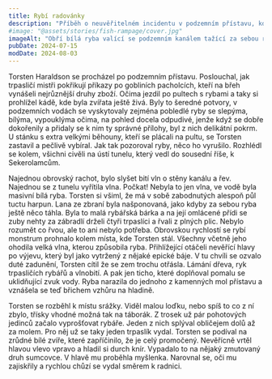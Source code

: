 ```yaml
---
title: Rybí radovánky
description: "Příběh o neuvěřitelném incidentu v podzemním přístavu, kdy obří ryba způsobila chaos a jednomu muži přinesla podnikatelský nápad"
#image: "@assets/stories/fish-rampage/cover.jpg"
imageAlt: "Obří bílá ryba valící se podzemním kanálem tažící za sebou rybářskou loďku"
pubDate: 2024-07-15
modDate: 2024-08-03
---
```

Torsten Haraldson se procházel po podzemním přístavu. Poslouchal, jak trpasličí mistři pokřikují příkazy po gobliních pacholcích, kteří na břeh vynášeli nejrůznější druhy zboží. Očima jezdil po pultech s rybami a taky si prohlížel kádě, kde byla zvířata ještě živá. Byly to šeredné potvory, v podzemních vodách se vyskytovaly zejména pobledlé ryby se slepýma, bílýma, vypouklýma očima, na pohled docela odpudivé, jenže když se dobře dokořenily a přidaly se k nim ty správné přílohy, byl z nich delikátní pokrm. U stánku s extra velkými běhouny, kteří se plácali na pultu, se Torsten zastavil a pečlivě vybíral. Jak tak pozoroval ryby, něco ho vyrušilo. Rozhlédl se kolem, všichni civěli na ústí tunelu, který vedl do sousední říše, k Sekerolamcům.

Najednou obrovský rachot, bylo slyšet bití vln o stěny kanálu a řev. Najednou se z tunelu vyřítila vlna. Počkat! Nebyla to jen vlna, ve vodě byla masivní bílá ryba. Torsten si všiml, že má v sobě zabodnutých alespoň půl tuctu harpun. Lana ze zbraní byla našponovaná, jako kdyby za sebou ryba ještě něco táhla. Byla to malá rybářská bárka a na její omlácené přídi se zuby nehty za zábradlí drželi čtyři trpaslíci a řvali z plných plic. Nebylo rozumět co řvou, ale to ani nebylo potřeba. Obrovskou rychlostí se rybí monstrum prohnalo kolem místa, kde Torsten stál. Všechny včetně jeho ohodila velká vlna, kterou způsobila ryba. Přihlížející otáčeli nevěřící hlavy po výjevu, který byl jako vytržený z nějaké epické báje. V tu chvíli se ozvalo duté zadunění, Torsten cítil že se zem trochu otřásla. Lámání dřeva, ryk trpasličích rybářů a vlnobití. A pak jen ticho, které doplňoval pomalu se uklidňující zvuk vody. Ryba narazila do jednoho z kamenných mol přístavu a vznášela se teď břichem vzhůru na hladině.

Torsten se rozběhl k místu srážky. Viděl malou loďku, nebo spíš to co z ní zbylo, třísky vhodné možná tak na táborák. Z trosek už pár pohotových jedinců začalo vyprošťovat rybáře. Jeden z nich splýval obličejem dolů až za molem. Pro něj už se taky jeden trpaslík vydal. Torsten se podíval na zrůdné bílé zvíře, které zapříčinilo, že je celý promočený. Nevěřícně vrtěl hlavou vlevo vpravo a hladil si durch knír. Vypadalo to na nějaký zmutovaný druh sumcovce. V hlavě mu proběhla myšlenka. Narovnal se, oči mu zajiskřily a rychlou chůzí se vydal směrem k radnici.
